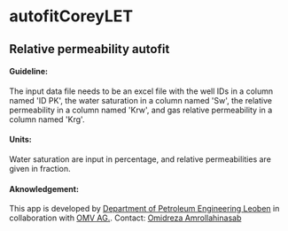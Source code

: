 # autofitCoreyLET

## Relative permeability autofit 


#### Guideline: 
The input data file needs to be an excel file with the well IDs in a column named 'ID PK', the water saturation in a column named 'Sw', the relative permeability in a column named 'Krw', and gas relative permeability in a column named 'Krg'.
#### Units: 
Water saturation are input in percentage, and relative permeabilities are given in fraction.
#### Aknowledgement: 
This app is developed by [Department of Petroleum Engineering Leoben](dpe.at) in collaboration with [OMV AG.](https://www.omv.com/en).
Contact: [Omidreza Amrollahinasab](https://www.linkedin.com/in/amrollahinasab/)
